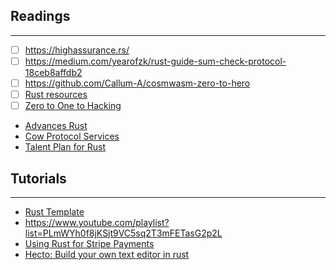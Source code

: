 
## Readings
---
- [ ] https://highassurance.rs/
- [ ] https://medium.com/yearofzk/rust-guide-sum-check-protocol-18ceb8affdb2
- [ ] https://github.com/Callum-A/cosmwasm-zero-to-hero
- [ ] [Rust resources](https://twitter.com/DCbuild3r/status/1668546513474138112?s=20)
- [ ] [Zero to One to Hacking](https://securrtech.medium.com/complete-guide-to-rust-zero-to-one-to-hacking-e1f4380ae95c)
- [Advances Rust](https://x.com/Securrtech/status/1707986716660060601)
- [Cow Protocol Services](https://github.com/cowprotocol/services/)
- [Talent Plan for Rust](https://github.com/pingcap/talent-plan/tree/master)
## Tutorials
---

- [Rust Template](https://github.com/PaulRBerg/rust-template)
- https://www.youtube.com/playlist?list=PLmWYh0f8jKSjt9VC5sq2T3mFETasG2p2L
- [Using Rust for Stripe Payments](https://www.shuttle.rs/blog/2024/03/07/stripe-payments-rust)
- [Hecto: Build your own text editor in rust](https://www.flenker.blog/hecto/)